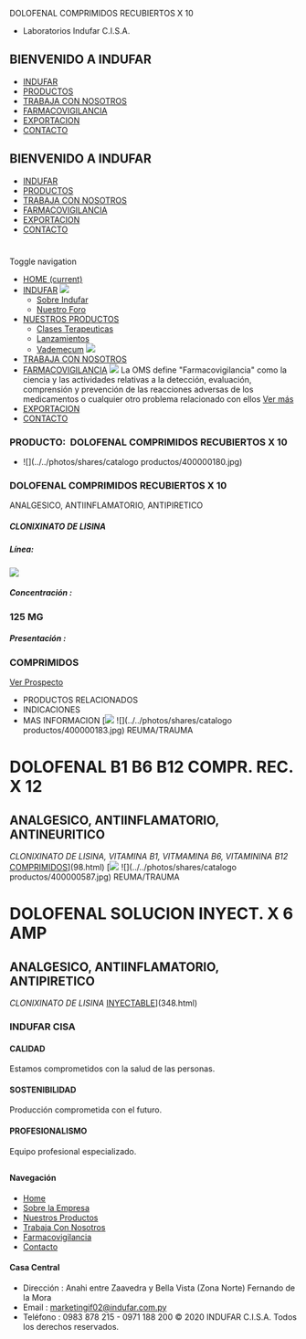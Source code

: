 DOLOFENAL COMPRIMIDOS RECUBIERTOS X 10
- Laboratorios Indufar C.I.S.A.
## BIENVENIDO A INDUFAR
* [INDUFAR](95.html#)
* [PRODUCTOS](95.html#)
* [TRABAJA CON NOSOTROS](95.html#)
* [FARMACOVIGILANCIA](95.html#)
* [EXPORTACION](95.html#)
* [CONTACTO](95.html#)
## BIENVENIDO A INDUFAR
* [INDUFAR](../../index.html)
* [PRODUCTOS](../../productos.html)
* [TRABAJA CON NOSOTROS](../../trabaja_con_nosotros.html)
* [FARMACOVIGILANCIA](../../farmacovigilancia.html)
* [EXPORTACION](../../exportacion.html)
* [CONTACTO](../../contacto.html)
# 
Toggle navigation
* [HOME (current)](../../index.html)
* [INDUFAR](95.html#) 
  [![ ](../../photos/shares/Sistema/Menu/indufar_menul.jpg)](../../institucional.html)
  - [Sobre Indufar](../../institucional.html)
  - [Nuestro Foro](../../blog.html)
* [NUESTROS PRODUCTOS](95.html#) 
  - [Clases Terapeuticas](../clases_terapeuticas.html)
  - [Lanzamientos](../lanzamientos.html)
  - [Vademecum](../../productos.html)
  [![ ](../../photos/shares/Sistema/Menu/productos.png)](../../productos.html)
* [TRABAJA CON NOSOTROS](../../trabaja_con_nosotros.html)
* [FARMACOVIGILANCIA](95.html#) 
  [![ ](../../photos/shares/Sistema/Menu/TUBOS.png)](../../farmacovigilancia.html)
  La OMS define "Farmacovigilancia" como la ciencia y las actividades relativas a la detección, evaluación, comprensión y prevención de las reacciones adversas de los medicamentos o cualquier otro problema relacionado con ellos
  [Ver más](../../farmacovigilancia.html)
* [EXPORTACION](../../exportacion.html)
* [CONTACTO](../../contacto.html)
### PRODUCTO:  DOLOFENAL COMPRIMIDOS RECUBIERTOS X 10
* ![](../../photos/shares/catalogo productos/400000180.jpg)
### **DOLOFENAL COMPRIMIDOS RECUBIERTOS X 10**
ANALGESICO, ANTIINFLAMATORIO, ANTIPIRETICO
##### **CLONIXINATO DE LISINA**
##### **Línea:**
[![](../../photos/shares/Laboratorios/lab_medical.png)](../linea/2.html)
##### **Concentración :**
### 125 MG
##### **Presentación :**
### COMPRIMIDOS
[Ver Prospecto](https://www.indufar.com.py/files/shares/prospectos/400000180.pdf)
* PRODUCTOS RELACIONADOS
* INDICACIONES
* MAS INFORMACION
[![](../../photos/shares/Laboratorios/lab_medical.png)
![](../../photos/shares/catalogo productos/400000183.jpg)
REUMA/TRAUMA
# DOLOFENAL B1 B6 B12 COMPR. REC. X 12
## ANALGESICO, ANTIINFLAMATORIO, ANTINEURITICO
*CLONIXINATO DE LISINA, VITAMINA B1, VITMAMINA B6, VITAMININA B12*
[COMPRIMIDOS](95.html#)](98.html)
[![](../../photos/shares/Laboratorios/lab_medical.png)
![](../../photos/shares/catalogo productos/400000587.jpg)
REUMA/TRAUMA
# DOLOFENAL SOLUCION INYECT. X 6 AMP
## ANALGESICO, ANTIINFLAMATORIO, ANTIPIRETICO
*CLONIXINATO DE LISINA*
[INYECTABLE](95.html#)](348.html)
### INDUFAR CISA
#### CALIDAD
Estamos comprometidos con la salud de las personas.
#### SOSTENIBILIDAD
Producción comprometida con el futuro.
#### PROFESIONALISMO
Equipo profesional especializado.
## 
#### Navegación
* [Home](../../index.html)
* [Sobre la Empresa](../../institucional.html)
* [Nuestros Productos](../../productos.html)
* [Trabaja Con Nosotros](../../trabaja_con_nosotros.html)
* [Farmacovigilancia](../../farmacovigilancia.html)
* [Contacto](../../contacto.html)
#### Casa Central
* Dirección : Anahi entre Zaavedra y Bella Vista (Zona Norte) Fernando de la Mora
* Email : [marketingif02@indufar.com.py](mailto:marketingif02@indufar.com.py)
* Teléfono : 0983 878 215 - 0971 188 200
© 2020 INDUFAR C.I.S.A. Todos los derechos reservados.